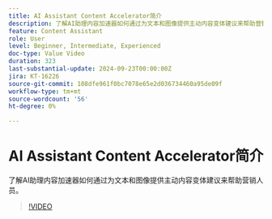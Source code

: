 ```yaml
---
title: AI Assistant Content Accelerator简介
description: 了解AI助理内容加速器如何通过为文本和图像提供主动内容变体建议来帮助营销人员。
feature: Content Assistant
role: User
level: Beginner, Intermediate, Experienced
doc-type: Value Video
duration: 323
last-substantial-update: 2024-09-23T00:00:00Z
jira: KT-16226
source-git-commit: 108dfe961f0bc7078e65e2d036734460a95de09f
workflow-type: tm+mt
source-wordcount: '56'
ht-degree: 0%

---
```



# AI Assistant Content Accelerator简介

了解AI助理内容加速器如何通过为文本和图像提供主动内容变体建议来帮助营销人员。

>[!VIDEO](https://video.tv.adobe.com/v/3434635/?learn=on)
